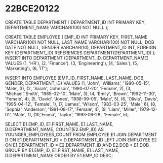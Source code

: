 # 22BCE20122


CREATE TABLE DEPARTMENT (
    DEPARTMENT_ID INT PRIMARY KEY,
    DEPARTMENT_NAME VARCHAR(100) NOT NULL
);

CREATE TABLE EMPLOYEE (
    EMP_ID INT PRIMARY KEY,
    FIRST_NAME VARCHAR(100) NOT NULL,
    LAST_NAME VARCHAR(100) NOT NULL,
    DOB DATE NOT NULL,
    GENDER VARCHAR(10),
    DEPARTMENT_ID INT,
    FOREIGN KEY (DEPARTMENT_ID) REFERENCES DEPARTMENT(DEPARTMENT_ID)
);
INSERT INTO DEPARTMENT (DEPARTMENT_ID, DEPARTMENT_NAME) VALUES
(1, 'HR'),
(2, 'Finance'),
(3, 'Engineering'),
(4, 'Sales'),
(5, 'Marketing'),
(6, 'IT');

INSERT INTO EMPLOYEE (EMP_ID, FIRST_NAME, LAST_NAME, DOB, GENDER, DEPARTMENT_ID) VALUES
(1, 'John',   'Williams',  '1980-05-15', 'Male',   3),
(2, 'Sarah',  'Johnson',   '1990-07-20', 'Female', 2),
(3, 'Michael','Smith',     '1985-02-10', 'Male',   3),
(4, 'Emily',  'Brown',     '1992-11-30', 'Female', 4),
(5, 'David',  'Jones',     '1988-09-05', 'Male',   5),
(6, 'Olivia', 'Davis',     '1995-04-12', 'Female', 1),
(7, 'James',  'Wilson',    '1983-03-25', 'Male',   6),
(8, 'Sophia', 'Anderson',  '1991-08-17', 'Female', 4),
(9, 'Liam',   'Miller',    '1979-12-01', 'Male',   1),
(10,'Emma',   'Taylor',    '1993-06-28', 'Female', 5);


SELECT 
    E1.EMP_ID,
    E1.FIRST_NAME,
    E1.LAST_NAME,
    D.DEPARTMENT_NAME,
    COUNT(E2.EMP_ID) AS YOUNGER_EMPLOYEES_COUNT
FROM EMPLOYEE E1
JOIN DEPARTMENT D 
    ON E1.DEPARTMENT_ID = D.DEPARTMENT_ID
LEFT JOIN EMPLOYEE E2 
    ON E1.DEPARTMENT_ID = E2.DEPARTMENT_ID
   AND E2.DOB > E1.DOB
GROUP BY 
    E1.EMP_ID, 
    E1.FIRST_NAME, 
    E1.LAST_NAME, 
    D.DEPARTMENT_NAME
ORDER BY 
    E1.EMP_ID DESC;
